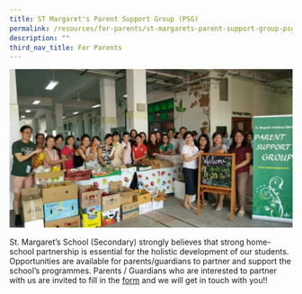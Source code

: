 ```yaml
---
title: ST Margaret's Parent Support Group (PSG)
permalink: /resources/for-parents/st-margarets-parent-support-group-psg-holder/
description: ""
third_nav_title: For Parents
---
```

![](/images/psg%203.jpg)

St. Margaret’s School (Secondary) strongly believes that strong home-school partnership is essential for the holistic development of our students. Opportunities are available for parents/guardians to partner and support the school’s programmes. Parents / Guardians who are interested to partner with us are invited to fill in the [form](http://go.gov.sg/hsp2023) and we will get in touch with you!!